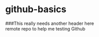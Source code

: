# github-basics
###This really needs another header here <br>
remote repo to   help me testing Github 

